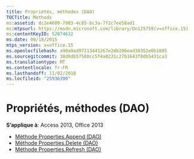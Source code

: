 ```yaml
---
title: Propriétés, méthodes (DAO)
TOCTitle: Methods
ms:assetid: dc2e4609-7903-4c85-bc3a-7f2c7ee58ad1
ms:mtpsurl: https://msdn.microsoft.com/library/Dn125759(v=office.15)
ms:contentKeyID: 52074632
ms.date: 09/18/2015
mtps_version: v=office.15
ms.openlocfilehash: a90a9ad97213441267e2db206ead38352e0b1805
ms.sourcegitcommit: 38d0db57580cc5f4a0231c27b1643f8db5431ca3
ms.translationtype: MT
ms.contentlocale: fr-FR
ms.lasthandoff: 11/02/2018
ms.locfileid: "25936390"
---
```

# <a name="properties-methods-dao"></a>Propriétés, méthodes (DAO)

**S’applique à**: Access 2013, Office 2013

- [Méthode Properties.Append (DAO)](properties-append-method-dao.md)
- [Méthode Properties.Delete (DAO)](properties-delete-method-dao.md)
- [Méthode Properties.Refresh (DAO)](properties-refresh-method-dao.md)

